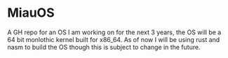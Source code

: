 # MiauOS
A GH repo for an OS I am working on for the next 3 years, the OS will be a 64 bit monlothic kernel built for x86_64. As of now I will be using rust and nasm to build the OS though this is subject to change in the future.
